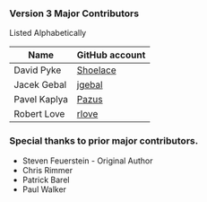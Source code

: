 
### Version 3 Major Contributors 
Listed Alphabetically 

| Name          | GitHub account  
| ------------  | --------------
| David Pyke    | [Shoelace](https://github.com/Shoelace)
| Jacek Gebal   | [jgebal](https://github.com/jgebal)
| Pavel  Kaplya | [Pazus](https://github.com/Pazus)
| Robert Love   | [rlove](https://github.com/rlove)

### Special thanks to prior major contributors.

- Steven Feuerstein - Original Author
- Chris Rimmer
- Patrick Barel
- Paul Walker
